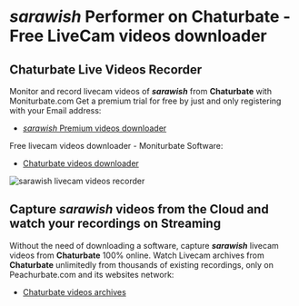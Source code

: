# _sarawish_ Performer on Chaturbate - Free LiveCam videos downloader

## Chaturbate Live Videos Recorder

Monitor and record livecam videos of **_sarawish_** from **Chaturbate** with Moniturbate.com
Get a premium trial for free by just and only registering with your Email address:
* [_sarawish_ Premium videos downloader](https://moniturbate.com/request-demo-licence-key.html)

Free livecam videos downloader - Moniturbate Software:
* [Chaturbate videos downloader](https://moniturbate.com/moniturbate-download-software.html)

![_sarawish_ livecam videos recorder](https://peachurnet.com/templates/moniturbate-software.png)


## Capture _sarawish_ videos from the Cloud and watch your recordings on Streaming

Without the need of downloading a software, capture **_sarawish_** livecam videos from **Chaturbate** 100% online.
Watch Livecam archives from **Chaturbate** unlimitedly from thousands of existing recordings, only on Peachurbate.com and its websites network:
* [Chaturbate videos archives](https://peachurnet.com/)